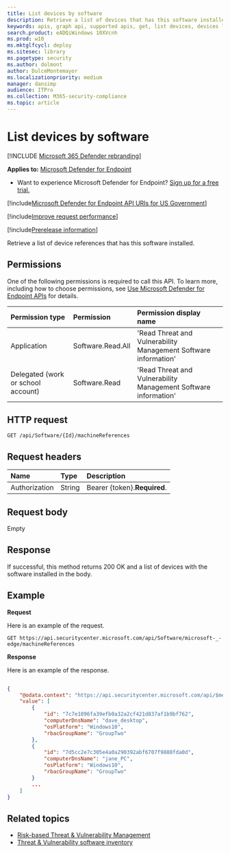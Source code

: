 ```yaml
---
title: List devices by software
description: Retrieve a list of devices that has this software installed.
keywords: apis, graph api, supported apis, get, list devices, devices list, list devices by software, mdatp tvm api
search.product: eADQiWindows 10XVcnh
ms.prod: w10
ms.mktglfcycl: deploy
ms.sitesec: library
ms.pagetype: security
ms.author: dolmont
author: DulceMontemayor
ms.localizationpriority: medium
manager: dansimp
audience: ITPro
ms.collection: M365-security-compliance 
ms.topic: article
---
```


# List devices by software

[!INCLUDE [Microsoft 365 Defender rebranding](../../includes/microsoft-defender.md)]

**Applies to:** [Microsoft Defender for Endpoint](https://go.microsoft.com/fwlink/?linkid=2154037)

- Want to experience Microsoft Defender for Endpoint? [Sign up for a free trial.](https://www.microsoft.com/microsoft-365/windows/microsoft-defender-atp?ocid=docs-wdatp-exposedapis-abovefoldlink) 

[!include[Microsoft Defender for Endpoint API URIs for US Government](../../includes/microsoft-defender-api-usgov.md)]

[!include[Improve request performance](../../includes/improve-request-performance.md)]

[!include[Prerelease information](../../includes/prerelease.md)]

Retrieve a list of device references that has this software installed.

## Permissions
One of the following permissions is required to call this API. To learn more, including how to choose permissions, see [Use Microsoft Defender for Endpoint APIs](apis-intro.md) for details.

Permission type |   Permission  |   Permission display name
:---|:---|:---
Application | Software.Read.All | 'Read Threat and Vulnerability Management Software information'
Delegated (work or school account) | Software.Read | 'Read Threat and Vulnerability Management Software information'

## HTTP request
```
GET /api/Software/{Id}/machineReferences 
```

## Request headers

| Name        | Type | Description
|:--------------|:-------|:--------------|
| Authorization | String | Bearer {token}.**Required**.

## Request body
Empty

## Response
If successful, this method returns 200 OK and a list of devices with the software installed in the body. 


## Example

**Request**

Here is an example of the request.

```
GET https://api.securitycenter.microsoft.com/api/Software/microsoft-_-edge/machineReferences
```

**Response**

Here is an example of the response.

```json

{
    "@odata.context": "https://api.securitycenter.microsoft.com/api/$metadata#MachineReferences",
    "value": [
        {
            "id": "7c7e1896fa39efb0a32a2cf421d837af1b9bf762",
            "computerDnsName": "dave_desktop",
            "osPlatform": "Windows10",
            "rbacGroupName": "GroupTwo"
        },
        {
            "id": "7d5cc2e7c305e4a0a290392abf6707f9888fda0d",
            "computerDnsName": "jane_PC",
            "osPlatform": "Windows10",
            "rbacGroupName": "GroupTwo"
        }
		...
	]
}
```

## Related topics
- [Risk-based Threat & Vulnerability Management](https://docs.microsoft.com/windows/security/threat-protection/microsoft-defender-atp/next-gen-threat-and-vuln-mgt)
- [Threat & Vulnerability software inventory](https://docs.microsoft.com/windows/security/threat-protection/microsoft-defender-atp/tvm-software-inventory)
